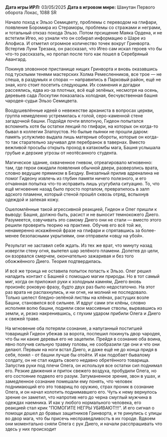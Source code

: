**Дата игры ИРЛ:** 03/05/2025
**Дата в игровом мире:** Шанутан Первого оборота Локас, 1088 SR

Начало поход к Эльзо Семицвету, проблемы с переводом на глифари, появление Боромира из Стераморы, проблемы со стражами и неграми, и тотальный откзаз похода Эльзо.
Потом прсищение Маяка Ордена, и не встетили Игео, но узнали что он собирал информацию о Шаре из Апофиса. И отметил огромное количество точек вокруг Гринворта.
Встертив Луни Трезака, он рассказал, что Игео сам искал героев что бы что-то рассказать, но пропал после того как пошел в Серебряный Авангард.


Покинув зловонное пристанище нищих Гринворта и вновь оказавшись под тусклыми тенями мастерских Холма Ремесленников, все трое — не спеша, в раздумьях и спорах — направились в Парковый район, ещё не зная, кого стоит посетить следующим. Их сомнения и догадки рассеялись, едва из-за плотных, всё ещё зелёных, несмотря на осень, деревьев сада Лоскутии показалась холодная, бесчувственная башня чародея-судьи Эльзо Семицвета.

Воодушевлённые идеей о невежестве арканиста в вопросах церкви, группа немедленно устремилась к голой, серо-каменной стене загадочной башни. Подойдя почти вплотную, Гидеон попытался вспомнить хотя бы остатки лекций по глифари, на которых он когда-то бывал в коллегии Златоустов. Но былые пьянки не прошли даром: память услужливо выдала лишь матерные обороты, которые он когда-то так старательно заучивал для перебранок в тавернах. Вместо вежливой просьбы открыть проход в катакомбы мага, Башня услышала грубые и дерзкие угрозы от неотёсанного студента.

Магическое здание, охваченное гневом, отреагировало мгновенно: там, где герои ожидали появления обычной двери, разверзлись врата, словно ведущие прямиком в Бездну. Внезапный прилив адреналина не помог Гидеону извлечь из глубин памяти ничего полезного, и его отчаянная попытка что-то исправить лишь усугубила ситуацию. То, что ещё мгновение назад было просто порталом, превратилось в залп адского пламени, который стеной прошёл сквозь отряд, вспыхнув одеждой и запекая кожу.

Ошеломлённые такой агрессивной реакцией, Гидеон и Олег пришли к выводу: Башня, должно быть, расист и не выносит темнокожего Диего. Разумеется, озвучивать это самому Диего они не стали — вместо этого решили проверить теорию на практике. Обучив его всё той же, ненамеренно искажённой фразе на глифари и спрятавшись за более-менее безопасными укрытиями, они отправили «овцу на убой».

Результат не заставил себя ждать. Из тех же врат, что минуту назад извергли стену огня, вылетел шар зелёного пламени. Долетев до цели, он взорвался смерчем, окончательно зажаривая и без того обожжённого Диего. Теория подтвердилась.

И всё же троица не оставила попыток попасть к Эльзо. Олег решил наладить контакт с Башней с помощью магии природы. Но в тот самый миг, когда он приложил руки к холодным камням, Диего вновь произнёс роковую фразу, будто двух раз было недостаточно. На этот раз врата не распахнулись, и ни огня, ни молний не последовало. Только шелест бледно-зелёной листвы на клёнах, растущих возле Башни, становился всё сильнее. И вдруг сами эти клёны, словно исполняя волю башни, подняли свои массивные стволы, вырвавшись из земли, и, резко накренившись, с глухим ударом прибили Олега и Диего к свежей траве.


На мгновение оба потеряли сознание, а напуганный постигшей товарищей Гидеон убежав за ворота, поспешил покинуть двор чародея, что бы ни какие деревья его не зацепили. Прейдя в сознание оба воина, явно получив сильную травму головы, не сообразили где они и что они делают. Первым на ноги встал Диего, и даже ещё не до конца придя в себя, понял - от башни лучше бы отойти. И как подобает бывалому солдату, он не стал кидать своего недавно обретённого товарища. Запустив руки под плечи Олега, он используя все остатки сил поднимал его. Резкие движения и приток свежего воздуха, пробудили Олега, но его состояние подвело его разум. Затуманенное зрение, звон в ушах, и замедленное сознание помешали ему понять, что человек поднимающий его это товарищ по оружию, страх проник в сознание Олега, и он начал колотить поднимавшего его. Чуть к нему вернулось зрение он заметил, что напротив него до черна смуглый мужчина в одеждах наемника. И как у любого нормального человека, его реакцией стал крик "ПОМОГИТЕ НЕГРЫ УБИВАЮТ!!!". И его сигнал о помощи дошел до бравых защитников Гринворта, и те ринулись с улицы во двор мага, что бы присечь несправедливость в их городе. Вдвоем они моментально сняли Олега с рук Диего, и начали расспрашивать что здесь у них происходит 
